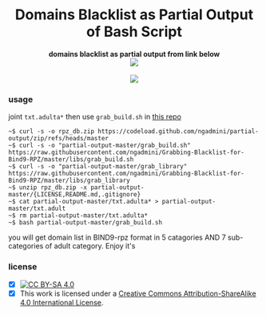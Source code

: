 
<h1 align="center">Domains Blacklist as Partial Output of Bash Script</h1>

<p align="center">
  <b>domains blacklist as partial output from link below</b><br>
  <a href="https://github.com/ngadmini/Grabbing-Blacklist-for-Bind9-RPZ"><img src="https://img.shields.io/badge/bind9%20RPZ-Grabbing%20Blacklist%20for%20Bind9%20RPZ-blue?style=flat-square&logo=github"></a>
  <br><br>
  <a href="#"><img src="http://s.4cdn.org/image/title/105.gif"></a>
</p>

### usage
joint `txt.adulta*` then use `grab_build.sh` in [this repo](https://github.com/ngadmini/Grabbing-Blacklist-for-Bind9-RPZ/blob/master/libs/grab_build.sh)
```
~$ curl -s -o rpz_db.zip https://codeload.github.com/ngadmini/partial-output/zip/refs/heads/master
~$ curl -s -o "partial-output-master/grab_build.sh" https://raw.githubusercontent.com/ngadmini/Grabbing-Blacklist-for-Bind9-RPZ/master/libs/grab_build.sh
~$ curl -s -o "partial-output-master/grab_library" https://raw.githubusercontent.com/ngadmini/Grabbing-Blacklist-for-Bind9-RPZ/master/libs/grab_library
~$ unzip rpz_db.zip -x partial-output-master/{LICENSE,README.md,.gitignore}
~$ cat partial-output-master/txt.adulta* > partial-output-master/txt.adult
~$ rm partial-output-master/txt.adulta*
~$ bash partial-output-master/grab_build.sh
```
you will get domain list in BIND9-rpz format in 5 catagories AND 7 sub-categories of adult category. Enjoy it's

### license
- [x] [![CC BY-SA 4.0][cc-by-sa-shield]][cc-by-sa]
- [x] This work is licensed under a [Creative Commons Attribution-ShareAlike 4.0 International License][cc-by-sa].

[cc-by-sa]: http://creativecommons.org/licenses/by-sa/4.0/
[cc-by-sa-image]: https://licensebuttons.net/l/by-sa/4.0/88x31.png
[cc-by-sa-shield]: https://img.shields.io/badge/License-CC%20BY--SA%204.0-lightgrey.svg
